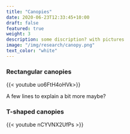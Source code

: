 ```yaml
---
title: "Canopies"
date: 2020-06-23T12:33:45+10:00
draft: false
featured: true
weight: 3
description: some discription? with pictures 
image: "/img/research/canopy.png"
text_color: "white" 
---
```


### Rectangular canopies
{{< youtube uo6FtH4oHVk>}}

A few lines to explain a bit more maybe?

### T-shaped canopies
{{< youtube nCYVNX2UfPs >}}

